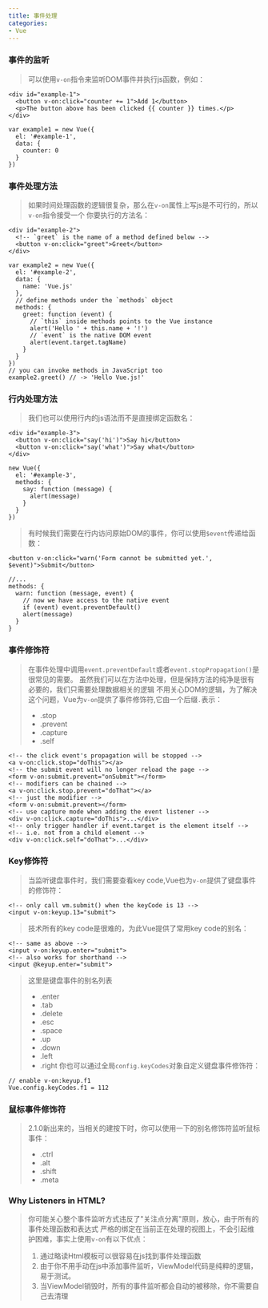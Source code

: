 ```yaml
---
title: 事件处理
categories:
- Vue
---
```

### 事件的监听    
>可以使用`v-on`指令来监听DOM事件并执行js函数，例如：

```
<div id="example-1">
  <button v-on:click="counter += 1">Add 1</button>
  <p>The button above has been clicked {{ counter }} times.</p>
</div>

var example1 = new Vue({
  el: '#example-1',
  data: {
    counter: 0
  }
})
```

### 事件处理方法    
>如果时间处理函数的逻辑很复杂，那么在`v-on`属性上写js是不可行的，所以`v-on`指令接受一个
>你要执行的方法名：

```
<div id="example-2">
  <!-- `greet` is the name of a method defined below -->
  <button v-on:click="greet">Greet</button>
</div>

var example2 = new Vue({
  el: '#example-2',
  data: {
    name: 'Vue.js'
  },
  // define methods under the `methods` object
  methods: {
    greet: function (event) {
      // `this` inside methods points to the Vue instance
      alert('Hello ' + this.name + '!')
      // `event` is the native DOM event
      alert(event.target.tagName)
    }
  }
})
// you can invoke methods in JavaScript too
example2.greet() // -> 'Hello Vue.js!'
```

### 行内处理方法    
>我们也可以使用行内的js语法而不是直接绑定函数名：

```
<div id="example-3">
  <button v-on:click="say('hi')">Say hi</button>
  <button v-on:click="say('what')">Say what</button>
</div>

new Vue({
  el: '#example-3',
  methods: {
    say: function (message) {
      alert(message)
    }
  }
})
```
>有时候我们需要在行内访问原始DOM的事件，你可以使用`$event`传递给函数：

```
<button v-on:click="warn('Form cannot be submitted yet.', $event)">Submit</button>

//...
methods: {
  warn: function (message, event) {
    // now we have access to the native event
    if (event) event.preventDefault()
    alert(message)
  }
}
```

### 事件修饰符    
>在事件处理中调用`event.preventDefault`或者`event.stopPropagation()`是很常见的需要。
>虽然我们可以在方法中处理，但是保持方法的纯净是很有必要的，我们只需要处理数据相关的逻辑
>不用关心DOM的逻辑，为了解决这个问题，Vue为`v-on`提供了事件修饰符,它由一个后缀`.`表示：
>- .stop
>- .prevent
>- .capture
>- .self

```
<!-- the click event's propagation will be stopped -->
<a v-on:click.stop="doThis"></a>
<!-- the submit event will no longer reload the page -->
<form v-on:submit.prevent="onSubmit"></form>
<!-- modifiers can be chained -->
<a v-on:click.stop.prevent="doThat"></a>
<!-- just the modifier -->
<form v-on:submit.prevent></form>
<!-- use capture mode when adding the event listener -->
<div v-on:click.capture="doThis">...</div>
<!-- only trigger handler if event.target is the element itself -->
<!-- i.e. not from a child element -->
<div v-on:click.self="doThat">...</div>
```

### Key修饰符    
>当监听键盘事件时，我们需要查看key code,Vue也为`v-on`提供了键盘事件的修饰符：

```
<!-- only call vm.submit() when the keyCode is 13 -->
<input v-on:keyup.13="submit">
```
>技术所有的key code是很难的，为此Vue提供了常用key code的别名：

```
<!-- same as above -->
<input v-on:keyup.enter="submit">
<!-- also works for shorthand -->
<input @keyup.enter="submit">
```
>这里是键盘事件的别名列表
>- .enter
>- .tab
>- .delete
>- .esc
>- .space
>- .up
>- .down
>- .left
>- .right
>你也可以通过全局`config.keyCodes`对象自定义键盘事件修饰符：

```
// enable v-on:keyup.f1
Vue.config.keyCodes.f1 = 112
```

### 鼠标事件修饰符    
>2.1.0新出来的，当相关的建按下时，你可以使用一下的别名修饰符监听鼠标事件：
>- .ctrl
>- .alt
>- .shift
>- .meta


### Why Listeners in HTML?     
>你可能关心整个事件监听方式违反了"关注点分离"原则，放心，由于所有的事件处理函数和表达式
>严格的绑定在当前正在处理的视图上，不会引起维护困难，事实上使用`v-on`有以下优点：
>1. 通过略读Html模板可以很容易在js找到事件处理函数
>2. 由于你不用手动在js中添加事件监听，ViewModel代码是纯粹的逻辑，易于测试。
>3. 当ViewModel销毁时，所有的事件监听都会自动的被移除，你不需要自己去清理
